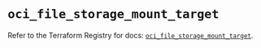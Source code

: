 # `oci_file_storage_mount_target`

Refer to the Terraform Registry for docs: [`oci_file_storage_mount_target`](https://registry.terraform.io/providers/oracle/oci/6.18.0/docs/resources/file_storage_mount_target).
